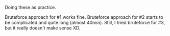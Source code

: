 Doing these as practice.

Bruteforce approach for #1 works fine.
Bruteforce approach for #2 starts to be complicated and quite long (almost 40min).
Still, I tried bruteforce for #3, but it really doesn't make sense XD.
